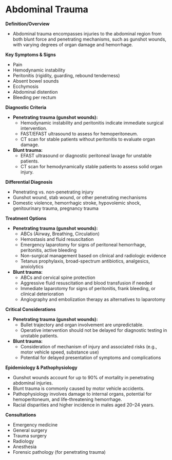 # Abdominal Trauma

**Definition/Overview**
- Abdominal trauma encompasses injuries to the abdominal region from both blunt force and penetrating mechanisms, such as gunshot wounds, with varying degrees of organ damage and hemorrhage.

**Key Symptoms & Signs**
- Pain
- Hemodynamic instability
- Peritonitis (rigidity, guarding, rebound tenderness)
- Absent bowel sounds
- Ecchymosis
- Abdominal distention
- Bleeding per rectum

**Diagnostic Criteria**
- **Penetrating trauma (gunshot wounds):**
  - Hemodynamic instability and peritonitis indicate immediate surgical intervention.
  - FAST/EFAST ultrasound to assess for hemoperitoneum.
  - CT scan for stable patients without peritonitis to evaluate organ damage.
- **Blunt trauma:**
  - EFAST ultrasound or diagnostic peritoneal lavage for unstable patients.
  - CT scan for hemodynamically stable patients to assess solid organ injury.

**Differential Diagnosis**
- Penetrating vs. non-penetrating injury
- Gunshot wound, stab wound, or other penetrating mechanisms
- Domestic violence, hemorrhagic stroke, hypovolemic shock, genitourinary trauma, pregnancy trauma

**Treatment Options**
- **Penetrating trauma (gunshot wounds):**
  - ABCs (Airway, Breathing, Circulation)
  - Hemostasis and fluid resuscitation
  - Emergency laparotomy for signs of peritoneal hemorrhage, peritonitis, active bleeding
  - Non-surgical management based on clinical and radiologic evidence
  - Tetanus prophylaxis, broad-spectrum antibiotics, analgesics, anxiolytics
- **Blunt trauma:**
  - ABCs and cervical spine protection
  - Aggressive fluid resuscitation and blood transfusion if needed
  - Immediate laparotomy for signs of peritonitis, frank bleeding, or clinical deterioration
  - Angiography and embolization therapy as alternatives to laparotomy

**Critical Considerations**
- **Penetrating trauma (gunshot wounds):**
  - Bullet trajectory and organ involvement are unpredictable.
  - Operative intervention should not be delayed for diagnostic testing in unstable patients.
- **Blunt trauma:**
  - Consideration of mechanism of injury and associated risks (e.g., motor vehicle speed, substance use)
  - Potential for delayed presentation of symptoms and complications

**Epidemiology & Pathophysiology**
- Gunshot wounds account for up to 90% of mortality in penetrating abdominal injuries.
- Blunt trauma is commonly caused by motor vehicle accidents.
- Pathophysiology involves damage to internal organs, potential for hemoperitoneum, and life-threatening hemorrhage.
- Racial disparities and higher incidence in males aged 20–24 years.

**Consultations**
- Emergency medicine
- General surgery
- Trauma surgery
- Radiology
- Anesthesia
- Forensic pathology (for penetrating trauma)